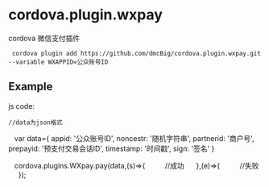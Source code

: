 # cordova.plugin.wxpay

cordova 微信支付插件

```npm
 cordova plugin add https://github.com/dmcBig/cordova.plugin.wxpay.git --variable WXAPPID=公众账号ID
```

## Example
js code:
    
    //data为json格式
    var data={
	      appid: '公众账号ID',
	      noncestr: '随机字符串',
	      partnerid: '商户号',
	      prepayid: '预支付交易会话ID',
	      timestamp: '时间戳',
	      sign: '签名'
	  }
    
    cordova.plugins.WXpay.pay(data,(s)=>{
          //成功
      },(e)=>{
          //失败
      });  

